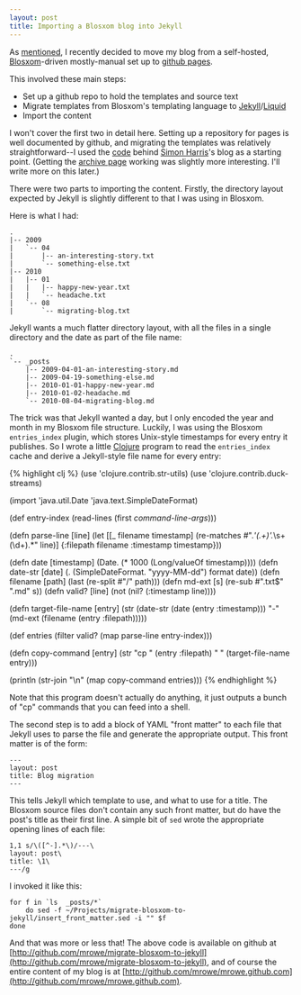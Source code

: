 ```yaml
---
layout: post
title: Importing a Blosxom blog into Jekyll
---
```


As [mentioned][], I recently decided to move my blog from a
self-hosted, [Blosxom][]-driven mostly-manual set up to [github pages][].

This involved these main steps:

 * Set up a github repo to hold the templates and source text
 * Migrate templates from Blosxom's templating language to
   [Jekyll][]/[Liquid][]
 * Import the content

I won't cover the first two in detail here. Setting up a repository
for pages is well documented by github, and migrating the templates
was relatively straightforward--I used the [code][] behind [Simon
Harris][]'s blog as a starting point. (Getting the [archive
page][] working was slightly more interesting. I'll write more on this
later.)

There were two parts to importing the content. Firstly, the directory
layout expected by Jekyll is slightly different to that I was using in
Blosxom.

Here is what I had:

    .
    |-- 2009
    |   `-- 04
    |       |-- an-interesting-story.txt
    |       `-- something-else.txt
    |-- 2010
    |   |-- 01
    |   |   |-- happy-new-year.txt
    |   |   `-- headache.txt
    |   `-- 08
    |       `-- migrating-blog.txt

Jekyll wants a much flatter directory layout, with all the files in a
single directory and the date as part of the file name:

    .
    `-- _posts
        |-- 2009-04-01-an-interesting-story.md
        |-- 2009-04-19-something-else.md
        |-- 2010-01-01-happy-new-year.md
        |-- 2010-01-02-headache.md
        `-- 2010-08-04-migrating-blog.md

The trick was that Jekyll wanted a day, but I only encoded the year
and month in my Blosxom file structure. Luckily, I was using the
Blosxom `entries_index` plugin, which stores Unix-style timestamps for
every entry it publishes. So I wrote a little [Clojure][] program to
read the `entries_index` cache and derive a Jekyll-style file name for
every entry:

{% highlight clj %}
(use 'clojure.contrib.str-utils)
(use 'clojure.contrib.duck-streams)

(import 'java.util.Date 'java.text.SimpleDateFormat)

(def entry-index
  (read-lines (first *command-line-args*)))

(defn parse-line [line]
  (let [[_ filename timestamp] (re-matches #".*'(.+)'.*\s+(\d+).*" line)]
    {:filepath filename :timestamp timestamp}))

(defn date [timestamp] (Date. (* 1000 (Long/valueOf timestamp))))
(defn date-str [date] (. (SimpleDateFormat. "yyyy-MM-dd") format date))
(defn filename [path] (last (re-split #"/" path)))
(defn md-ext [s] (re-sub #".txt$" ".md" s))
(defn valid? [line] (not (nil? (:timestamp line))))

(defn target-file-name [entry]
  (str (date-str (date (entry :timestamp))) "-" (md-ext (filename (entry :filepath)))))

(def entries (filter valid? (map parse-line entry-index)))

(defn copy-command [entry]
  (str "cp " (entry :filepath) " " (target-file-name entry)))

(println (str-join "\n" (map copy-command entries)))
{% endhighlight %}

Note that this program doesn't actually do anything, it just outputs a
bunch of "cp" commands that you can feed into a shell.

The second step is to add a block of YAML "front matter" to each file
that Jekyll uses to parse the file and generate the appropriate
output. This front matter is of the form:

    ---
    layout: post
    title: Blog migration
    ---

This tells Jekyll which template to use, and what to use for a title.
The Blosxom source files don't contain any such front matter, but do
have the post's title as their first line. A simple bit of `sed`
wrote the appropriate opening lines of each file:

    1,1 s/\([^-].*\)/---\
    layout: post\
    title: \1\
    ---/g

I invoked it like this:

    for f in `ls  _posts/*`
        do sed -f ~/Projects/migrate-blosxom-to-jekyll/insert_front_matter.sed -i "" $f
    done

And that was more or less that! The above code is available on github at
[http://github.com/mrowe/migrate-blosxom-to-jekyll](http://github.com/mrowe/migrate-blosxom-to-jekyll),
and of course the entire content of my blog is at
[http://github.com/mrowe/mrowe.github.com](http://github.com/mrowe/mrowe.github.com).

[mentioned]: /2010/08/blog-migration.html
[Blosxom]: http://www.blosxom.com/
[github pages]: http://pages.github.com/
[Jekyll]: http://wiki.github.com/mojombo/jekyll/
[Liquid]: http://www.liquidmarkup.org/
[Clojure]: http://clojure.org/
[Simon Harris]: http://www.harukizaemon.com/
[code]: http://github.com/harukizaemon/www.harukizaemon.com
[archive page]: /archive.html
